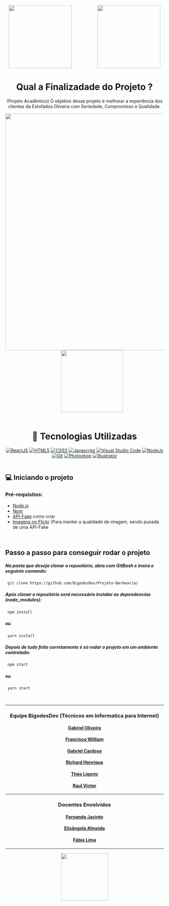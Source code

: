 <div align="center">
  <a href="#"> <img src="https://media.discordapp.net/attachments/908159749315518565/1084965515979673610/IconBarber.png?width=558&height=558" width="200"/></a>
  &nbsp &nbsp &nbsp &nbsp &nbsp &nbsp &nbsp &nbsp &nbsp &nbsp
  <a href="https://bigodesdev.com.br/"> <img src="https://media.discordapp.net/attachments/941095150346723399/980516989166559262/unknown.png" width="200"/></a>
</div>

<div align="center">
  <h1>Qual a Finalizadade do Projeto ?</h1>
</div>

<p align="center">(Projeto Acadêmico) O objetivo desse projeto é melhorar a experiência dos clientes da Estofados Oliveira com Seriedade, Compromisso e Qualidade.</p>

<div align="center">
  <img src="https://user-images.githubusercontent.com/91638524/171304376-a608d7de-acab-4ae3-8bbc-34b81d23aa1d.png" width="750" />
  &nbsp &nbsp &nbsp &nbsp &nbsp &nbsp 
  <img src="https://user-images.githubusercontent.com/91638524/171304487-9db29efb-eb7a-4b38-98b8-a63de85904e1.png" width="197" />
</div>

<br>

<div align="center">
  <h1>🚀 Tecnologias Utilizadas</h1>
   <a href="https://pt.wikipedia.org/wiki/React_(JavaScript)"> <img alt="ReactJS" src="https://img.icons8.com/ios/40/000000/00D7FE/react-native--v1.png" width=""/></a>
   <a href="https://pt.wikipedia.org/wiki/HTML5"> <img alt="HTML5" src="https://img.icons8.com/ios/40/000000/E65100/html.png" width=""/></a>
   <a href="https://pt.wikipedia.org/wiki/CSS3"> <img alt="CSS3" src="https://img.icons8.com/ios/40/000000/0277BD/css.png" width=""/></a>
   <a href="https://pt.wikipedia.org/wiki/JavaScript"> <img alt="Javascript" src="https://img.icons8.com/ios/40/000000/F1C40F/javascript--v1.png" width=""/></a>
   <a href="https://pt.wikipedia.org/wiki/Visual_Studio_Code"> <img alt="Visual Studio Code" src="https://img.icons8.com/carbon-copy/40/000000/007bcd/visual-studio-code-2019.png"/></a>
   <a href="https://pt.wikipedia.org/wiki/Node.js"> <img alt="NodeJs" src="https://img.icons8.com/small/40/000000/539e43/nodejs.png"/></a>
   <a href="https://pt.wikipedia.org/wiki/Git"> <img alt="Git" src="https://img.icons8.com/ios/40/000000/f05133/git.png" width=""/></a>
   <a href="https://pt.wikipedia.org/wiki/Adobe_Photoshop"> <img alt="Photoshop" src="https://img.icons8.com/ios/40/000000/1c9cff/adobe-photoshop--v1.png"/></a>
   <a href="https://pt.wikipedia.org/wiki/Adobe_Illustrator"> <img alt="Illustrator" src="https://img.icons8.com/ios/40/000000/fe9900/adobe-illustrator--v1.png"/></a>
</div>

<br>

<h2>💻 Iniciando o projeto</h2>
<h3>Pré-requisitos:</h3>

- [Node.js](https://nodejs.org/en/)
- [Npm](https://www.npmjs.com/)
- [API-Fake](https://medium.com/beyondtest/criando-uma-rest-api-fake-com-json-server-b498f28c5280) como criar 
- [Imagens no Flickr](https://www.flickr.com) (Para manter a qualidade de imagem, sendo puxada de uma API-Fake

<br>

<h2>Passo a passo para conseguir rodar o projeto</h2>

<h5><i>Na pasta que deseja clonar o repositório, abra com GitBash e insira o seguinte comando:</i></h5>

```bash
 git clone https://github.com/BigodesDev/Projeto-Barbearia/
```
<h5><i>Após clonar o repositório será necessário instalar as dependencias (node_modules):</i></h5>

```bash
 npm install
```
<h5><i>ou</i></h5>

```bash
 yarn install
```
<h5><i>Depois de tudo feito corretamente é só rodar o projeto em um ambiente controlado:</i></h5>

```bash
 npm start
```
<h5><i>ou</i></h5>

```bash
 yarn start
```

<br>

<hr>
<div align="center">
    <h3>Equipe BigodesDev (Técnicos em Informatica para Internet)</h3>
</div>
<div align="center">
  <h4><a href="https://github.com/Gabriel7818">Gabriel Oliveira</a></h4>
  <h4><a href="https://github.com/fwoliveira">Francisco William</a></h4>
  <h4><a href="https://github.com/GabrielCardosoLima">Gabriel Cardoso</a></h4>
  <h4><a href="https://github.com/uCOy">Richard Henrique</a></h4>
  <h4><a href="https://github.com/theoligorio">Théo Ligorio</a></h4>
  <h4><a href="https://github.com/rviictor08">Raul Victor</a></h4>
</div>

<hr>

<div align="center">
    <h3>Docentes Envolvidos</h3>
</div>
<div align="center">
  <h4><a href="https://github.com/jsfernando">Fernando Jacinto</a></h4>
  <h4><a href="#">Elisângela Almeida</a></h4>
  <h4><a href="#">Fábio Lima</a></h4>
</div>

<hr>

<div align="center">
  <img src="https://upload.wikimedia.org/wikipedia/commons/thumb/8/86/Senac_logo.svg/1200px-Senac_logo.svg.png" width="150" align="center"/>
</div>
